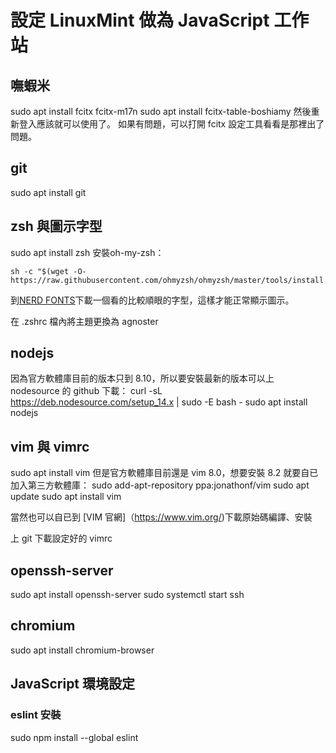 # 設定 LinuxMint 做為 JavaScript 工作站

## 嘸蝦米
sudo apt install fcitx fcitx-m17n
sudo apt install fcitx-table-boshiamy
然後重新登入應該就可以使用了。
如果有問題，可以打開 fcitx 設定工具看看是那裡出了問題。

## git
sudo apt install git

## zsh 與圖示字型
sudo apt install zsh
安裝oh-my-zsh：
```
sh -c "$(wget -O- https://raw.githubusercontent.com/ohmyzsh/ohmyzsh/master/tools/install.sh)"
```
到[NERD FONTS](https://www.nerdfonts.com/)下載一個看的比較順眼的字型，這樣才能正常顯示圖示。

在 .zshrc 檔內將主題更換為 agnoster

## nodejs
因為官方軟體庫目前的版本只到 8.10，所以要安裝最新的版本可以上 nodesource 的 github 下載：
curl -sL https://deb.nodesource.com/setup_14.x | sudo -E bash -
sudo apt install nodejs

## vim 與 vimrc
sudo apt install vim
但是官方軟體庫目前還是 vim 8.0，想要安裝 8.2 就要自已加入第三方軟體庫：
sudo add-apt-repository ppa:jonathonf/vim
sudo apt update
sudo apt install vim

當然也可以自已到 [VIM 官網]（https://www.vim.org/)下載原始碼編譯、安裝

上 git 下載設定好的 vimrc

## openssh-server
sudo apt install openssh-server
sudo systemctl start ssh

## chromium
sudo apt install chromium-browser


## JavaScript 環境設定

### eslint 安裝
sudo npm install --global eslint
